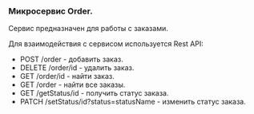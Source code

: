 ### Микросервис Order.

Сервис предназначен для работы с заказами.

Для взаимодействия с сервисом используется Rest API:

- POST /order - добавить заказ.
- DELETE /order/id - удалить заказ.
- GET /order/id - найти заказ.
- GET /order - найти все заказы.
- GET /getStatus/id - получить статус заказа.
- PATCH /setStatus/id?status=statusName - изменить статус заказа.
